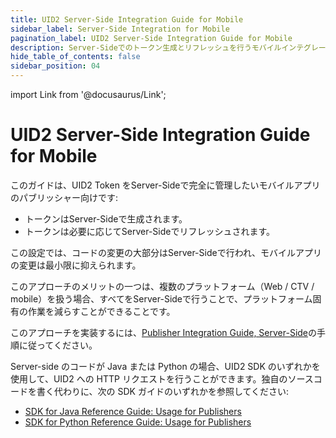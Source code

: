 ```yaml
---
title: UID2 Server-Side Integration Guide for Mobile
sidebar_label: Server-Side Integration for Mobile
pagination_label: UID2 Server-Side Integration Guide for Mobile
description: Server-Sideでのトークン生成とリフレッシュを行うモバイルインテグレーションの設定
hide_table_of_contents: false
sidebar_position: 04
---
```


import Link from '@docusaurus/Link';

# UID2 Server-Side Integration Guide for Mobile

このガイドは、UID2 Token をServer-Sideで完全に管理したいモバイルアプリのパブリッシャー向けです:

- トークンはServer-Sideで生成されます。
- トークンは必要に応じてServer-Sideでリフレッシュされます。

この設定では、コードの変更の大部分はServer-Sideで行われ、モバイルアプリの変更は最小限に抑えられます。

このアプローチのメリットの一つは、複数のプラットフォーム（Web / CTV / mobile）を扱う場合、すべてをServer-Sideで行うことで、プラットフォーム固有の作業を減らすことができることです。

このアプローチを実装するには、[Publisher Integration Guide, Server-Side](integration-publisher-server-side.md)の手順に従ってください。

Server-side のコードが Java または Python の場合、UID2 SDK のいずれかを使用して、UID2 への HTTP リクエストを行うことができます。独自のソースコードを書く代わりに、次の SDK ガイドのいずれかを参照してください:

- [SDK for Java Reference Guide: Usage for Publishers](../sdks/sdk-ref-java.md#usage-for-publishers)
- [SDK for Python Reference Guide: Usage for Publishers](../sdks/sdk-ref-python.md#usage-for-publishers)
